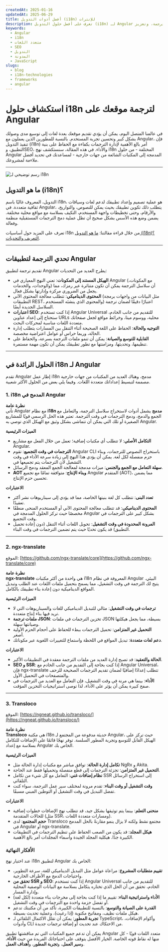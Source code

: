 ```yaml
---
createdAt: 2025-01-16
updatedAt: 2025-06-29
title: أفضل أدوات التدويل (i18n) للإنترات
description: تعرف على أفضل حلول التدويل (i18n) لـ Angular لتجاوز تحديات الترجمة، وتعزيز SEO، وتقديم تجربة ويب عالمية سلسة.
keywords:
  - Angular
  - i18n
  - متعدد اللغات
  - SEO
  - التدويل
  - المدونة
  - JavaScript
slugs:
  - blog
  - i18n-technologies
  - frameworks
  - angular
---
```


# استكشاف حلول i18n لترجمة موقعك على Angular

في عالمنا المتصل اليوم، يمكن أن يؤدي تقديم موقعك بعدة لغات إلى توسيع مدى وصولك بشكل كبير وتحسين تجربة المستخدم. بالنسبة للمطورين الذين يعملون مع Angular، فإن تنفيذ التدويل (i18n) أمر بالغ الأهمية لإدارة الترجمات بكفاءة مع الحفاظ على بنية التطبيق، وSEO، والأداء. في هذه المقالة، سنستكشف نهج i18n المختلفة - من حلول Angular المدمجة إلى المكتبات الشائعة من جهات خارجية - لمساعدتك في تحديد أفضل ملاءمة لمشروعك.

---

![رسم توضيحي لـ i18n](https://github.com/aymericzip/intlayer/blob/main/docs/blog/assets/i18n.webp)

## ما هو التدويل (i18n)؟

التدويل، المعروف غالبًا باسم i18n، هو عملية تصميم وإعداد تطبيقك لدعم لغات وسياقات ثقافية متعددة. في Angular، يتطلب ذلك تكوين تطبيقك بحيث يمكن للنصوص، والتواريخ، والأرقام، وحتى تخطيطات واجهة المستخدم، التكيف بسلاسة مع مواقع محلية مختلفة. يضمن وضع هذه الأسس بشكل صحيح أن تظل عملية دمج الترجمات المستقبلية منظمة وفعالة.

تعرف على المزيد حول أساسيات i18n من خلال قراءة مقالتنا: [ما هو التدويل (i18n)؟ التعريف والتحديات](https://github.com/aymericzip/intlayer/blob/main/docs/blog/ar/what_is_internationalization.md).

---

## تحدي الترجمة لتطبيقات Angular

تقديم ترجمة لتطبيق Angular يطرح العديد من التحديات:

- **الهيكل المستند إلى المكونات**: تعني النهج المعياري في Angular (مع المكونات، والوحدات، والخدمات) أن سلاسل الترجمة يمكن أن تكون متناثرة عبر رمزك، مما يجعل من الضروري مركزة وإدارتها بشكل فعال.
- **المحتوى الديناميكي**: تتطلب معالجة المحتوى الآني (مثل البيانات من واجهات برمجة التطبيقات REST، والمحتوى الذي ينشئه المستخدم) اعتبارًا دقيقًا لضمان ترجمة السلاسل الجديدة أيضًا.
- **اعتبارات SEO**: إذا كنت تستخدم Angular Universal للتقديم من جانب الخادم، ستحتاج إلى إعداد عناوين URLs محلية، ووسوم ميتا، وخرائط مواقع لجعل صفحاتك متعددة اللغات مناسبة لمحركات البحث.
- **التوجيه والحالة**: الحفاظ على اللغة الصحيحة أثناء التنقل بين المسارات يتطلب إدارة الحالة، وربما حراس أو عوامل اعتراضية مخصصة.
- **القابلية للتوسع والصيانة**: يمكن أن تنمو ملفات الترجمة بسرعة، والحفاظ على تنظيمها، وتحديثها، ومزامنتها مع تطور تطبيقك يمكن أن تكون مهمة مستمرة.

---

## الحلول الرائدة في i18n لـ Angular

تقدم Angular إطار عمل i18n مدمج، وهناك العديد من المكتبات من جهات خارجية مصممة لتبسيط إعداداتك متعددة اللغات. وفيما يلي بعض من الحلول الأكثر شعبية.

### 1. i18n المدمج في Angular

**نظرة عامة**  
تأتي Angular مع نظام **i18n مدمج** يشمل أدوات لاستخراج سلاسل الترجمة، والتعامل مع الجمع والدمج، ودمج الترجمات في وقت الترجمة. تعتبر هذه الحل الرسمي قويًا للمشاريع الصغيرة أو تلك التي يمكن أن تتماشى بشكل وثيق مع الهيكل الذي توصي به Angular.

**الميزات الرئيسية**

- **التكامل الأصلي**: لا تتطلب أي مكتبات إضافية؛ تعمل من خلال الفعل مع مشاريع Angular.
- **الترجمات في وقت التجميع**: تقوم Angular CLI باستخراج النصوص للترجمات، وبناء حزم منفصلة لكل لغة. يمكن أن يؤدي هذا النهج إلى زيادة سرعة الأداء في وقت التشغيل لأن الترجمات يتم تجميعها في.
- **سهلة التعامل مع الجمع والجنس**: ميزات مدمجة لمعالجة الجمع المعقد ودمج الرسائل.
- **AOT وبناء الإنتاج**: متوافقة تمامًا مع تجميع Angular المتقدم (AOT)، مما يضمن تحسين حزم الإنتاج.

**الاعتبارات**

- **تعدد البنى**: تتطلب كل لغة بنيتها الخاصة، مما قد يؤدي إلى سيناريوهات نشر أكثر تعقيدًا.
- **المحتوى الديناميكي**: قد تتطلب معالجة المحتوى الآني أو المستخدم المنحى منطقًا مخصصًا حيث تركز الحلول المدمجة في Angular بشكل كبير على الترجمات في وقت التجميع.
- **المرونة المحدودة في وقت التشغيل**: تحويل اللغات أثناء التنقل (دون إعادة تحميل التطبيق) قد يكون تحديًا حيث يتم تضمين الترجمات في وقت البناء.

---

### 2. ngx-translate

الموقع: [https://github.com/ngx-translate/core](https://github.com/ngx-translate/core)

**نظرة عامة**  
**ngx-translate** هي واحدة من أكثر مكتبات i18n المعروفة في نظام Angular البيئي. يتيح لك الترجمة في وقت التشغيل، مما يسمح بتحميل ملفات اللغات عند الطلب وتبديل المواقع الديناميكية دون إعادة بناء تطبيقك بالكامل.

**الميزات الرئيسية**

- **ترجمات في وقت التشغيل**: مثالي للتبديل الديناميكي للغات والسيناريوهات التي لا تريد فيها بناء إنتاج متعددة.
- **ملفات ترجمة JSON**: تخزين الترجمات في ملفات JSON بسيطة، مما يجعل هيكلتها وصيانتها سهلة.
- **التحميل غير المتزامن**: تحميل الترجمات ببطء للحفاظ على أحجام الحزم الأولية أصغر.
- **دعم لغات متعددة**: تبديل المواقع في اللحظة واستماع للتغييرات اللغوية عبر مكوناتك.

**الاعتبارات**

- **الحالة والتعقيد**: قد تصبح إدارة العديد من ملفات الترجمة معقدة في التطبيقات الأكبر.
- **SEO و SSR**: إذا كنت بحاجة إلى التقديم من جانب الخادم مع Angular Universal، فإن ngx-translate تتطلب إعدادًا إضافيًا لضمان تقديم الترجمات الصحيحة للزحف والمتصفحات في التحميل الأول.
- **الأداء**: بينما هي مرنة في وقت التشغيل، فإن التعامل مع العديد من الترجمات في صفح كبيرة يمكن أن يؤثر على الأداء، لذا توصى استراتيجيات التخزين المؤقت.

---

### 3. Transloco

الموقع: [https://ngneat.github.io/transloco/](https://ngneat.github.io/transloco/)

**نظرة عامة**  
**Transloco** هي مكتبة i18n حديثة مدفوعة من المجتمع لـ Angular، حيث تركز على الهيكل القابل للتوسع وتجربة المطور السلسة. توفر نهجًا قائمًا على الإضافات للتكامل بسلاسة مع إعداد Angular الخاص بك.

**الميزات الرئيسية**

- **تكامل إدارة الحالة**: توافق مباشر مع مكتبات إدارة الحالة مثل NgRx و Akita.
- **التحميل غير المتزامن**: تجزئة الترجمات إلى قطع منفصلة وتحميلها فقط عند الحاجة.
- **نظام إضافات غني**: التعامل مع كل شيء من تكامل SSR إلى استخراج الرسائل التلقائي.
- **وقت التشغيل أو وقت البناء**: تقدم مرونة لمختلف سير عمل الترجمة، سواء كنت تفضل التبديل في وقت التشغيل أو التوطين المبني مسبقًا.

**الاعتبارات**

- **منحنى التعلم**: بينما يتم توثيقها بشكل جيد، قد تتطلب نهج الإضافات خطوات إضافية للحالات المتقدمة (مثل SSR، ومسارات متعددة اللغات).
- **حجم المجتمع**: لدى Transloco مجتمع نشط ولكنه لا يزال ينمو مقارنةً بالحل المدمج في Angular أو ngx-translate.
- **هيكل المجلد**: قد يكون من الصعب الحفاظ على تنظيم الترجمات في التطبيقات الكبيرة جدًا. هيكلية المجلد الجيدة وأسماء المجلدات أمر بالغ الأهمية.

### الأفكار النهائية

عند اختيار نهج i18n لتطبيق Angular الخاص بك:

- **تقييم متطلبات المشروع**: مراعاة عوامل مثل التبديل الديناميكي للغة، سرعة التطوير، واحتياجات الدمج مع الأطراف الخارجية.
- **تحقق من SSR و SEO**: إذا كنت تستخدم Angular Universal للتقديم من جانب الخادم، تحقق من أن الحل الذي تختاره يتكامل بسلاسة مع البيانات الوصفية المحلية وإدارة المسار.
- **الأداء واستراتيجية البناء**: تقييم ما إذا كنت بحاجة إلى مخرجات بناء متعددة (لكل لغة) أو تفضل حزمة واحدة مع الترجمات في وقت التشغيل.
- **القدرة على الصيانة والتوسع**: بالنسبة للتطبيقات الكبيرة، تأكد من أن مكتبتك تدعم هيكل ملفات نظيف، ومفاتيح مكتوبة (إذا رغبت)، وعملية تحديث بسيطة.
- **تجربة المطور**: يمكن أن تقلل الاكتمال التلقائي لـ TypeScript، وأكوام الإضافات، وأدوات CLI من الاحتكاك عند تحديث أو إضافة ترجمات جديدة.

يمكن أن تدعم جميع المكتبات التي تم مناقشتها تطبيق Angular متعدد اللغات قويًا - كل منها له نقاط قوته الخاصة. الخيار الأفضل يتوقف على احتياجاتك الفريدة من حيث **الأداء**، و**سير العمل**، و**تجربة المطور**، و**أهداف العمل**.

